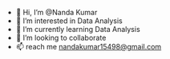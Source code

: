 - 👋 Hi, I’m @Nanda Kumar
- 👀 I’m interested in Data Analysis
- 🌱 I’m currently learning Data Analysis
- 💞️ I’m looking to collaborate 
- 📫 reach me nandakumar15498@gmail.com 


<!---
Nanda15498/Nanda15498 is a ✨ special ✨ repository because its `README.md` (this file) appears on your GitHub profile.
You can click the Preview link to take a look at your changes.
--->
